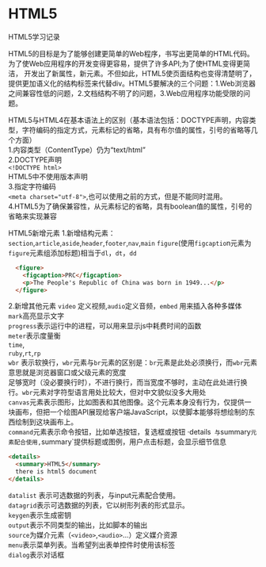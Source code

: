 # HTML5
HTML5学习记录


HTML5的目标是为了能够创建更简单的Web程序，书写出更简单的HTML代码。为了使Web应用程序的开发变得更容易，提供了许多API;为了使HTML变得更简洁，
开发出了新属性，新元素。不但如此，HTML5使页面结构也变得清楚明了，提供更加语义化的结构标签来代替div。HTML5要解决的三个问题：1.Web浏览器之间兼容性低的问题，2.文档结构不明了的问题，3.Web应用程序功能受限的问题。

HTML5与HTML4在基本语法上的区别（基本语法包括：DOCTYPE声明，内容类型，字符编码的指定方式，元素标记的省略，具有布尔值的属性，引号的省略等几个方面）  
1.内容类型（ContentType）仍为“text/html”  
2.DOCTYPE声明  
  `<!DOCTYPE html>`  
  HTML5中不使用版本声明  
3.指定字符编码  
 `<meta charset="utf-8">`,也可以使用之前的方式，但是不能同时混用。  
4.HTML5为了确保兼容性，从元素标记的省略，具有boolean值的属性，引号的省略来实现兼容

HTML5新增元素
1.新增结构元素：
`section`,`article`,`aside`,`header`,`footer`,`nav`,`main`
`figure`(使用`figcaptio`n元素为`figure`元素组添加标题)相当于`dl`，`dt`，`dd`
```html
  <figure>
    <figcaption>PRC</figcaption>
    <p>The People's Republic of China was born in 1949...</p>
  </figure>
```

2.新增其他元素
`video` 定义视频,`audio`定义音频，`embed` 用来插入各种多媒体  
`mark`高亮显示文字  
`progress`表示运行中的进程，可以用来显示js中耗费时间的函数  
`meter`表示度量衡  
`time`,  
`ruby`,`rt`,`rp`  
`wbr` 表示软换行，`wbr`元素与`br`元素的区别是：`br`元素是此处必须换行，而`wbr`元素意思就是浏览器窗口或父级元素的宽度  
足够宽时（没必要换行时），不进行换行，而当宽度不够时，主动在此处进行换行。`wbr`元素对字符型语言用处比较大，但对中文貌似没多大用处  
`canvas`元素表示图形，比如图表和其他图像。这个元素本身没有行为，仅提供一块画布，但把一个绘图API展现给客户端JavaScript，以使脚本能够将想绘制的东西绘制到这块画布上。  
`command`元素表示命令按钮，比如单选按钮，复选框或按钮
·details` 与`summary`元素配合使用,`summary`提供标题或图例，用户点击标题，会显示细节信息
```html
<details>
  <summary>HTML5</summary>
  there is html5 document
</details>
```
`datalist` 表示可选数据的列表，与input元素配合使用。    
`datagrid`表示可选数据的列表，它以树形列表的形式显示。   
`keygen`表示生成密钥     
`output`表示不同类型的输出，比如脚本的输出    
`source`为媒介元素（`<video>`,`<audio>`...）定义媒介资源  
`menu`表示菜单列表。当希望列出表单控件时使用该标签  
`dialog`表示对话框  






